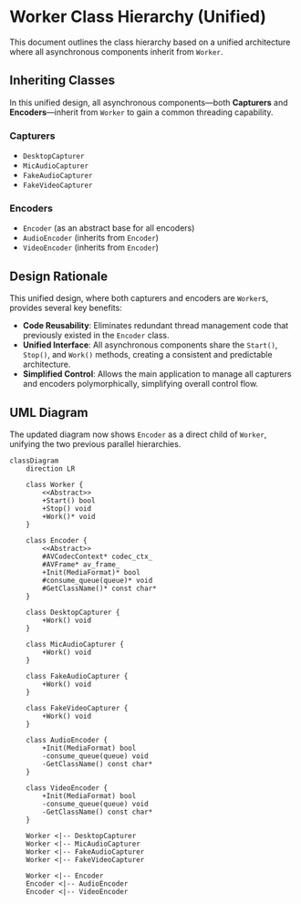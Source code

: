 # Worker Class Hierarchy (Unified)

This document outlines the class hierarchy based on a unified architecture where all asynchronous components inherit from `Worker`.

## Inheriting Classes

In this unified design, all asynchronous components—both **Capturers** and **Encoders**—inherit from `Worker` to gain a common threading capability.

### Capturers
* `DesktopCapturer`
* `MicAudioCapturer`
* `FakeAudioCapturer`
* `FakeVideoCapturer`

### Encoders
* `Encoder` (as an abstract base for all encoders)
* `AudioEncoder` (inherits from `Encoder`)
* `VideoEncoder` (inherits from `Encoder`)

## Design Rationale

This unified design, where both capturers and encoders are `Worker`s, provides several key benefits:

* **Code Reusability**: Eliminates redundant thread management code that previously existed in the `Encoder` class.
* **Unified Interface**: All asynchronous components share the `Start()`, `Stop()`, and `Work()` methods, creating a consistent and predictable architecture.
* **Simplified Control**: Allows the main application to manage all capturers and encoders polymorphically, simplifying overall control flow.

## UML Diagram

The updated diagram now shows `Encoder` as a direct child of `Worker`, unifying the two previous parallel hierarchies.

```mermaid
classDiagram
    direction LR

    class Worker {
        <<Abstract>>
        +Start() bool
        +Stop() void
        +Work()* void
    }

    class Encoder {
        <<Abstract>>
        #AVCodecContext* codec_ctx_
        #AVFrame* av_frame_
        +Init(MediaFormat)* bool
        #consume_queue(queue)* void
        #GetClassName()* const char*
    }

    class DesktopCapturer {
        +Work() void
    }

    class MicAudioCapturer {
        +Work() void
    }

    class FakeAudioCapturer {
        +Work() void
    }

    class FakeVideoCapturer {
        +Work() void
    }

    class AudioEncoder {
        +Init(MediaFormat) bool
        -consume_queue(queue) void
        -GetClassName() const char*
    }

    class VideoEncoder {
        +Init(MediaFormat) bool
        -consume_queue(queue) void
        -GetClassName() const char*
    }

    Worker <|-- DesktopCapturer
    Worker <|-- MicAudioCapturer
    Worker <|-- FakeAudioCapturer
    Worker <|-- FakeVideoCapturer

    Worker <|-- Encoder
    Encoder <|-- AudioEncoder
    Encoder <|-- VideoEncoder

```
